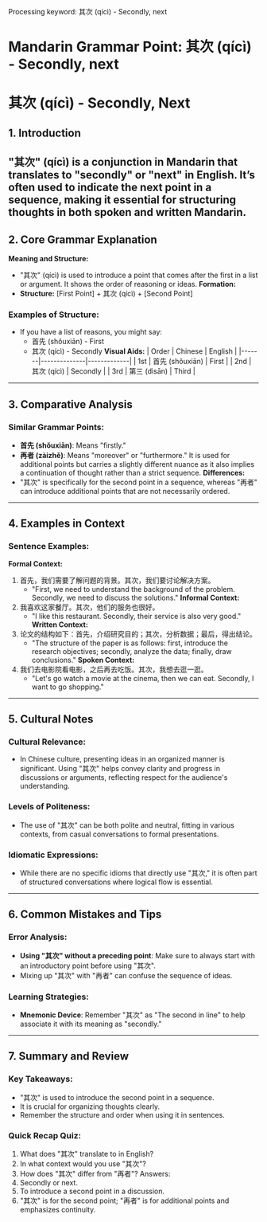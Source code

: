 Processing keyword: 其次 (qícì) - Secondly, next
# Mandarin Grammar Point: 其次 (qícì) - Secondly, next
# 其次 (qícì) - Secondly, Next
## 1. Introduction
"其次" (qícì) is a conjunction in Mandarin that translates to "secondly" or "next" in English. It’s often used to indicate the next point in a sequence, making it essential for structuring thoughts in both spoken and written Mandarin.
---
## 2. Core Grammar Explanation
**Meaning and Structure:**
- "其次" (qícì) is used to introduce a point that comes after the first in a list or argument. It shows the order of reasoning or ideas.
**Formation:**
- **Structure:** [First Point] + 其次 (qícì) + [Second Point]
### Examples of Structure:
- If you have a list of reasons, you might say:
  - 首先 (shǒuxiān) - First
  - 其次 (qícì) - Secondly
**Visual Aids:**
| Order | Chinese      | English     |
|-------|--------------|-------------|
| 1st   | 首先 (shǒuxiān) | First      |
| 2nd   | 其次 (qícì)     | Secondly    |
| 3rd   | 第三 (dìsān)    | Third      |
---
## 3. Comparative Analysis
### Similar Grammar Points:
- **首先 (shǒuxiān)**: Means "firstly."
- **再者 (zàizhě)**: Means "moreover" or "furthermore." It is used for additional points but carries a slightly different nuance as it also implies a continuation of thought rather than a strict sequence.
**Differences:**
- "其次" is specifically for the second point in a sequence, whereas "再者" can introduce additional points that are not necessarily ordered.
---
## 4. Examples in Context
### Sentence Examples:
**Formal Context:**
1. 首先，我们需要了解问题的背景。其次，我们要讨论解决方案。
   - "First, we need to understand the background of the problem. Secondly, we need to discuss the solutions."
**Informal Context:**
2. 我喜欢这家餐厅。其次，他们的服务也很好。
   - "I like this restaurant. Secondly, their service is also very good."
**Written Context:**
3. 论文的结构如下：首先，介绍研究目的；其次，分析数据；最后，得出结论。
   - "The structure of the paper is as follows: first, introduce the research objectives; secondly, analyze the data; finally, draw conclusions."
**Spoken Context:**
4. 我们去电影院看电影，之后再去吃饭。其次，我想去逛一逛。
   - "Let's go watch a movie at the cinema, then we can eat. Secondly, I want to go shopping."
---
## 5. Cultural Notes
### Cultural Relevance:
- In Chinese culture, presenting ideas in an organized manner is significant. Using "其次" helps convey clarity and progress in discussions or arguments, reflecting respect for the audience's understanding.
### Levels of Politeness:
- The use of "其次" can be both polite and neutral, fitting in various contexts, from casual conversations to formal presentations.
### Idiomatic Expressions:
- While there are no specific idioms that directly use "其次," it is often part of structured conversations where logical flow is essential.
---
## 6. Common Mistakes and Tips
### Error Analysis:
- **Using "其次" without a preceding point**: Make sure to always start with an introductory point before using "其次".
- Mixing up "其次" with "再者" can confuse the sequence of ideas.
### Learning Strategies:
- **Mnemonic Device**: Remember "其次" as "The second in line" to help associate it with its meaning as "secondly."
---
## 7. Summary and Review
### Key Takeaways:
- "其次" is used to introduce the second point in a sequence.
- It is crucial for organizing thoughts clearly.
- Remember the structure and order when using it in sentences.
### Quick Recap Quiz:
1. What does "其次" translate to in English?
2. In what context would you use "其次"?
3. How does "其次" differ from "再者"?
Answers:
1. Secondly or next.
2. To introduce a second point in a discussion.
3. "其次" is for the second point; "再者" is for additional points and emphasizes continuity.

